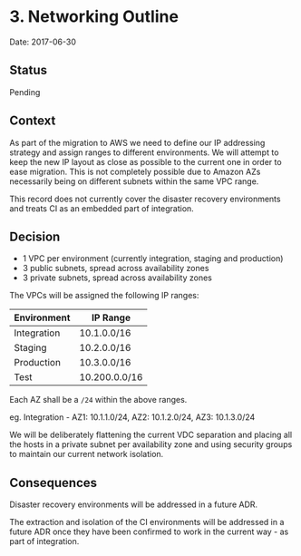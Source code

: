 # 3. Networking Outline
 
Date: 2017-06-30
 
## Status
 
Pending
 
## Context
 
As part of the migration to AWS we need to define our IP addressing strategy and assign ranges to different environments. We will attempt to keep the new IP layout as close as possible to the current one in order to ease migration. This is not completely possible due to Amazon AZs necessarily being on different subnets within the same VPC range. 
 
This record does not currently cover the disaster recovery environments and treats CI as an embedded part of integration.
 
## Decision
 
 * 1 VPC per environment (currently integration, staging and production)
 * 3 public subnets, spread across availability zones
 * 3 private subnets, spread across availability zones
 
The VPCs will be assigned the following IP ranges:
 
|Environment|IP Range|
|-----------|--------|
|Integration|10.1.0.0/16|
|Staging|10.2.0.0/16|
|Production|10.3.0.0/16|
|Test|10.200.0.0/16|
 
Each AZ shall be a `/24` within the above ranges.
 
eg. Integration - AZ1: 10.1.1.0/24, AZ2: 10.1.2.0/24, AZ3: 10.1.3.0/24
 
We will be deliberately flattening the current VDC separation and placing all the hosts in a private subnet per availability zone and using security groups to maintain our current network isolation.
 
## Consequences
 
Disaster recovery environments will be addressed in a future ADR.
 
The extraction and isolation of the CI environments will be addressed in a future ADR once they have been confirmed to work in the current way - as part of integration.

